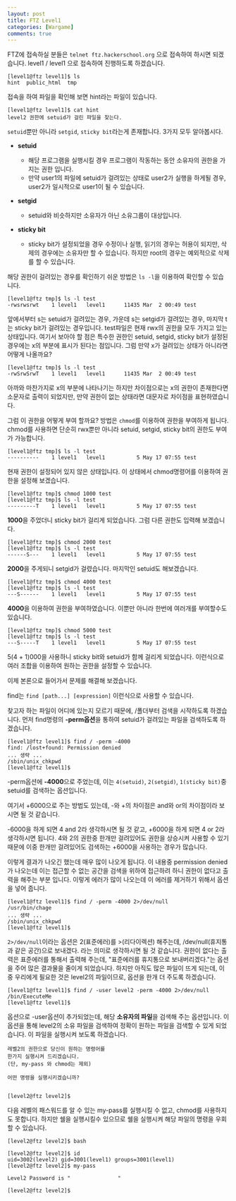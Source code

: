 ```yaml
---
layout: post
title: FTZ Level1
categories: [Wargame]
comments: true
---
```


FTZ에 접속하실 분들은 `telnet ftz.hackerschool.org` 으로 접속하여 하시면 되겠습니다. level1 / level1 으로 접속하여 진행하도록 하겠습니다.

```
[level1@ftz level1]$ ls
hint  public_html  tmp
```

접속을 하여 파일을 확인해 보면 hint라는 파일이 있습니다.

```
[level1@ftz level1]$ cat hint
level2 권한에 setuid가 걸린 파일을 찾는다.
```

`setuid`뿐만 아니라 `setgid`, `sticky bit`라는게 존재합니다. 3가지 모두 알아봅시다.

- **setuid**
  - 해당 프로그램을 실행시킬 경우 프로그램이 작동하는 동안 소유자의 권한을 가지는 권한 입니다.
  - 만약 user1의 파일에 setuid가 걸려있는 상태로 user2가 실행을 하게될 경우, user2가 일시적으로 user1이 될 수 있습니다.

- **setgid**
  - setuid와 비슷하지만 소유자가 아닌 소유그룹이 대상입니다.

- **sticky bit**
  - sticky bit가 설정되었을 경우 수정이나 실행, 읽기의 경우는 허용이 되지만, 삭제의 경우에는 소유자만 할 수 있습니다. 하지만 root의 경우는 예외적으로 삭제를 할 수 있습니다.

해당 권한이 걸려있는 경우를 확인하기 쉬운 방법은 `ls -l`을 이용하여 확인할 수 있습니다.

```
[level1@ftz tmp]$ ls -l test
-rwsrwsrwt    1 level1   level1      11435 Mar  2 00:49 test
```

앞에서부터 s는 setuid가 걸려있는 경우, 가운데 s는 setgid가 걸려있는 경우, 마지막 t는 sticky bit가 걸려있는 경우입니다. test파일은 현재 rwx의 권한을 모두 가지고 있는 상태입니다. 여기서 보아야 할 점은 특수한 권한인 setuid, setgid, sticky bit가 설정된 경우에는 x의 부분에 표시가 된다는 점입니다. 그럼 만약 x가 걸려있는 상태가 아니라면 어떻게 나올까요?

```
[level1@ftz tmp]$ ls -l test
-rwSrwSrwT    1 level1   level1      11435 Mar  2 00:49 test
```

아까와 마찬가지로 x의 부분에 나타나기는 하지만 차이점으로는 x의 권한이 존재한다면 소문자로 출력이 되었지만, 만약 권한이 없는 상태라면 대문자로 차이점을 표현하였습니다.

그럼 이 권한을 어떻게 부여 할까요? 방법은 `chmod`를 이용하여 권한을 부여하게 됩니다. chmod를 사용하면 단순히 rwx뿐만 아니라 setuid, setgid, sticky bit의 권한도 부여가 가능합니다.

```
[level1@ftz tmp]$ ls -l test
----------    1 level1   level1          5 May 17 07:55 test
```

현재 권한이 설정되어 있지 않은 상태입니다. 이 상태에서 chmod명령어를 이용하여 권한을 설정해 보겠습니다.

```
[level1@ftz tmp]$ chmod 1000 test
[level1@ftz tmp]$ ls -l test
---------T    1 level1   level1          5 May 17 07:55 test
```

**1000**을 주었더니 sticky bit가 걸리게 되었습니다. 그럼 다른 권한도 입력해 보겠습니다.

```
[level1@ftz tmp]$ chmod 2000 test
[level1@ftz tmp]$ ls -l test
------S---    1 level1   level1          5 May 17 07:55 test
```

**2000**을 주게되니 setgid가 걸렸습니다. 마지막인 setuid도 해보겠습니다.

```
[level1@ftz tmp]$ chmod 4000 test
[level1@ftz tmp]$ ls -l test
---S------    1 level1   level1          5 May 17 07:55 test
```

**4000**을 이용하여 권한을 부여하였습니다. 이뿐만 아니라 한번에 여러개를 부여할수도 있습니다.

```
[level1@ftz tmp]$ chmod 5000 test
[level1@ftz tmp]$ ls -l test
---S-----T    1 level1   level1          5 May 17 07:55 test
```

5(4 + 1)000을 사용하니 sticky bit와 setuid가 함께 걸리게 되었습니다. 이런식으로 여러 조합을 이용하여 원하는 권한을 설정할 수 있습니다.

이제 본론으로 들어가서 문제를 해결해 보겠습니다. 

find는 `find [path...] [expression]` 이런식으로 사용할 수 있습니다. 

찾고자 하는 파일이 어디에 있는지 모르기 때문에, /폴더부터 검색을 시작하도록 하겠습니다. 
먼저 find명령의 **-perm옵션**을 통하여 setuid가 걸려있는 파일을 검색하도록 하겠습니다.

```
[level1@ftz level1]$ find / -perm -4000
find: /lost+found: Permission denied
... 생략 ...
/sbin/unix_chkpwd
[level1@ftz level1]$
```
 
-perm옵션에 **-4000**으로 주었는데, 이는 `4(setuid)`, `2(setgid)`, `1(sticky bit)`중 setuid를 검색하는 옵션입니다.

여기서 +6000으로 주는 방법도 있는데, -와 +의 차이점은 and와 or의 차이점이라 보시면 될 것 같습니다.

-6000을 하게 되면 4 and 2라 생각하시면 될 것 같고, +6000을 하게 되면 4 or 2라 생각하시면 됩니다. 4와 2의 권한중 한개만 걸려있어도 권한을 상승시켜 사용할 수 있기 때문에 이중 한개만 걸려있어도 검색하는 +6000을 사용하는 경우가 많습니다.

이렇게 결과가 나오긴 했는데 매우 많이 나오게 됩니다. 이 내용중 permission denied가 나오는데 이는 접근할 수 없는 공간을 검색을 위하여 접근하려 하니 권한이 없다고 출력을 해주는 부분 입니다. 이렇게 에러가 많이 나오는데 이 에러를 제거하기 위해서 옵션을 넣어 줍니다.

```
[level1@ftz level1]$ find / -perm -4000 2>/dev/null
/usr/bin/chage
... 생략 ...
/sbin/unix_chkpwd
[level1@ftz level1]$
```

`2>/dev/null`이라는 옵션은 2(표준에러)를 >(리다이렉션) 해주는데, /dev/null(휴지통과 같은 공간)으로 보내겠다. 라는 의미로 생각하시면 될 것 같습니다. 권한이 없다는 출력은 표준에러를 통해서 출력해 주는데, "표준에러를 휴지통으로 보내버리겠다."는 옵션을 주어 많은 결과물을 줄이게 되었습니다. 하지만 아직도 많은 파일이 뜨게 되는데, 이중 우리에게 필요한 것은 level2의 파일이므로, 옵션을 한개 더 주도록 하겠습니다.

```
[level1@ftz level1]$ find / -user level2 -perm -4000 2>/dev/null
/bin/ExecuteMe
[level1@ftz level1]$ 
```

옵션으로 -user옵션이 추가되었는데, 해당 **소유자의 파일**을 검색해 주는 옵션입니다. 이 옵션을 통해 level2의 소유 파일을 검색하여 정확이 원하는 파일을 검색할 수 있게 되었습니다. 이 파일을 실행시켜 보도록 하겠습니다.

```
레벨2의 권한으로 당신이 원하는 명령어를
한가지 실행시켜 드리겠습니다.
(단, my-pass 와 chmod는 제외)

어떤 명령을 실행시키겠습니까?


[level2@ftz level2]$
```
 
다음 레벨의 패스워드를 알 수 있는 my-pass를 실행시킬 수 없고, chmod를 사용하지도 못합니다. 하지만 쉘을 실행시킬수 있으므로 쉘을 실행시켜 해당 파일의 명령을 우회할 수 있습니다.

```
[level2@ftz level2]$ bash

[level2@ftz level2]$ id
uid=3002(level2) gid=3001(level1) groups=3001(level1)
[level2@ftz level2]$ my-pass

Level2 Password is "               "

[level2@ftz level2]$
```